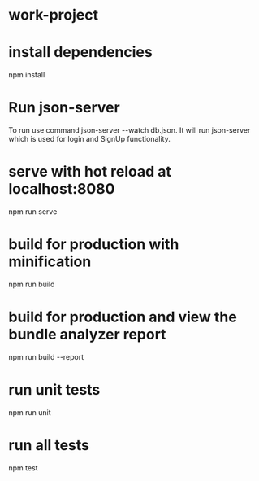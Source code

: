 # work-project


# install dependencies
npm install

# Run json-server
To run use command json-server --watch db.json. It will run json-server which is used for login and SignUp functionality.

# serve with hot reload at localhost:8080
npm run serve

# build for production with minification
npm run build

# build for production and view the bundle analyzer report
npm run build --report

# run unit tests
npm run unit

# run all tests
npm test
